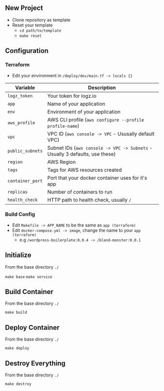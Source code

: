 ## New Project

- Clone repository as template
- Reset your template
  - `cd path/to/template`
  - `make reset`

## Configuration

### Terraform

- Edit your environment in `/deploy/dev/main.tf -> locals {}`

| Variable         | Description                                                                  |
| ---------------- | ---------------------------------------------------------------------------- |
| `logz_token`     | Your token for logz.io                                                       |
| `app`            | Name of your application                                                     |
| `env`            | Environment of your application                                              |
| `aws_profile`    | AWS CLI profile (`aws configure --profile profile-name`)                     |
| `vpc`            | VPC ID (`aws console -> VPC` - Ususally default VPC)                         |
| `public_subnets` | Subnet IDs (`aws console -> VPC -> Subnets` - Usually 3 defaults, use these) |
| `region`         | AWS Region                                                                   |
| `tags`           | Tags for AWS resources created                                               |
| `container_port` | Port that your docker container uses for it's app                            |
| `replicas`       | Number of containers to run                                                  |
| `health_check`   | HTTP path to health check, usually `/`                                       |

### Build Config

- Edit `Makefile -> APP_NAME` to be the same as `app (terraform)`
- Edit `docker-compose.yml -> image`, change the name to your `app (terraform)`
  - e.g `/wordpress-boilerplate:0.0.4 -> /bland-monster:0.0.1`

## Initialize

From the base directory `./`

`make base`
`make service`

## Build Container

From the base directory `./`

`make build`

## Deploy Container

From the base directory `./`

`make deploy`

## Destroy Everything

From the base directory `./`

`make destroy`
